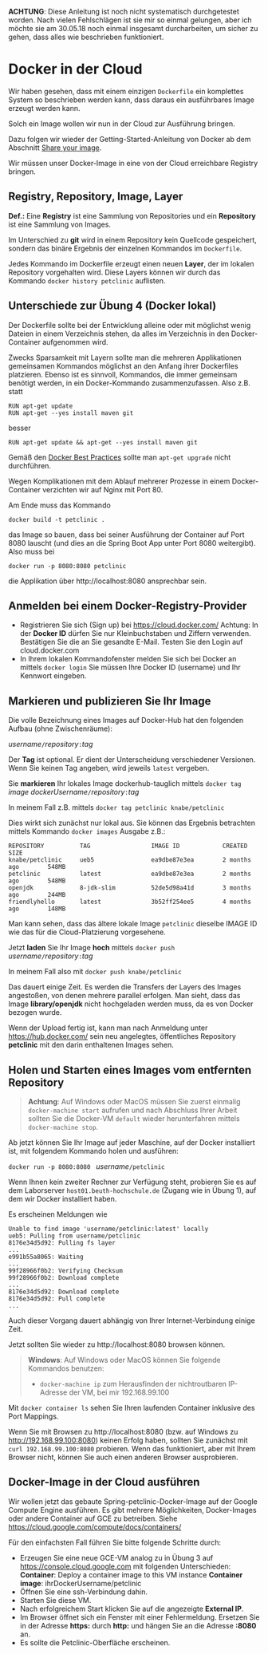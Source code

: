 **ACHTUNG**:  Diese Anleitung ist noch nicht systematisch durchgetestet worden. Nach vielen Fehlschlägen ist sie mir so einmal gelungen, aber ich möchte sie am 30.05.18 noch einmal insgesamt durcharbeiten, um sicher zu gehen, dass alles wie beschrieben funktioniert.

# Docker in der Cloud

Wir haben gesehen, dass mit einem einzigen `Dockerfile` ein komplettes System so beschrieben werden kann, dass daraus ein ausführbares Image erzeugt werden kann.

Solch ein Image wollen wir nun in der Cloud zur Ausführung bringen.

Dazu folgen wir wieder der Getting-Started-Anleitung von Docker ab dem Abschnitt [Share your image](https://docs.docker.com/get-started/part2/#share-your-image).

Wir müssen unser Docker-Image in eine von der Cloud erreichbare Registry bringen.

## Registry, Repository, Image, Layer

**Def.:** Eine **Registry** ist eine Sammlung von Repositories und ein **Repository** ist eine Sammlung von Images. 

Im Unterschied zu **git** wird in einem Repository kein Quellcode gespeichert, sondern das binäre Ergebnis der einzelnen Kommandos im `Dockerfile`.  

Jedes Kommando im Dockerfile erzeugt einen neuen **Layer**, der im lokalen Repository vorgehalten wird. Diese Layers können wir durch das Kommando `docker history petclinic` auflisten. 

## Unterschiede zur Übung 4 (Docker lokal)

Der Dockerfile sollte bei der Entwicklung alleine oder mit möglichst wenig Dateien in einem Verzeichnis stehen, da alles im Verzeichnis in den Docker-Container aufgenommen wird.

Zwecks Sparsamkeit mit Layern sollte man die mehreren Applikationen gemeinsamen Kommandos möglichst an den Anfang ihrer Dockerfiles platzieren. Ebenso ist es sinnvoll, Kommandos, die immer gemeinsam benötigt werden, in ein Docker-Kommando zusammenzufassen. Also z.B. statt

```
RUN apt-get update
RUN apt-get --yes install maven git
```

besser 

`RUN apt-get update && apt-get --yes install maven git`

Gemäß den [Docker Best Practices](https://docs.docker.com/v17.09/engine/userguide/eng-image/dockerfile_best-practices/#run) sollte man `apt-get upgrade` nicht durchführen. 

Wegen Komplikationen mit dem Ablauf mehrerer Prozesse in einem Docker-Container verzichten wir auf Nginx mit Port 80.

Am Ende muss das Kommando

```
docker build -t petclinic .
```

das Image so bauen, dass bei seiner Ausführung der Container auf Port 8080 lauscht (und dies an die Spring Boot App unter Port 8080 weitergibt). Also muss bei

`docker run -p 8080:8080 petclinic`

die Applikation über http://localhost:8080 ansprechbar sein.

## Anmelden bei einem Docker-Registry-Provider

* Registrieren Sie sich (Sign up) bei https://cloud.docker.com/
  Achtung: In der **Docker ID** dürfen Sie nur Kleinbuchstaben und Ziffern verwenden.
  Bestätigen Sie die an Sie gesandte E-Mail.
  Testen Sie den Login auf cloud.docker.com
* In Ihrem lokalen Kommandofenster melden Sie sich bei Docker an mittels
  `docker login`
  Sie müssen Ihre Docker ID (username) und Ihr Kennwort eingeben.

## Markieren und publizieren Sie Ihr Image

Die volle Bezeichnung eines Images auf Docker-Hub hat den folgenden Aufbau (ohne Zwischenräume): 

*username*`/`*repository*`:`*tag*

Der **Tag** ist optional. Er dient der Unterscheidung verschiedener Versionen. Wenn Sie keinen Tag angeben, wird jeweils `latest` vergeben.

Sie **markieren** Ihr lokales Image dockerhub-tauglich mittels 
`docker tag ` *image dockerUsername*`/`*repository*`:`*tag*

In meinem Fall z.B. mittels
`docker tag petclinic knabe/petclinic`

Dies wirkt sich zunächst nur lokal aus. Sie können das Ergebnis betrachten mittels Kommando
`docker images`
Ausgabe z.B.:

```
REPOSITORY          TAG                 IMAGE ID            CREATED             SIZE
knabe/petclinic     ueb5                ea9dbe87e3ea        2 months ago        548MB
petclinic           latest              ea9dbe87e3ea        2 months ago        548MB
openjdk             8-jdk-slim          52de5d98a41d        3 months ago        244MB
friendlyhello       latest              3b52ff254ee5        4 months ago        148MB
```

Man kann sehen, dass das ältere lokale Image `petclinic` dieselbe IMAGE ID wie das für die Cloud-Platzierung vorgesehene.

Jetzt **laden** Sie Ihr Image **hoch** mittels `docker push` *username*`/`*repository*`:`*tag*

In meinem Fall also mit
`docker push knabe/petclinic`

Das dauert einige Zeit. Es werden die Transfers der Layers des Images angestoßen, von denen mehrere parallel erfolgen. Man sieht, dass das Image **library/openjdk** nicht hochgeladen werden muss, da es von Docker bezogen wurde.

Wenn der Upload fertig ist, kann man nach Anmeldung unter https://hub.docker.com/ sein neu angelegtes, öffentliches Repository **petclinic** mit den darin enthaltenen Images sehen.

## Holen und Starten eines Images vom entfernten Repository

> **Achtung**: Auf Windows oder MacOS müssen Sie zuerst einmalig `docker-machine start` aufrufen und nach Abschluss Ihrer Arbeit sollten Sie die Docker-VM `default` wieder herunterfahren mittels `docker-machine stop`.

Ab jetzt können Sie Ihr Image auf jeder Maschine, auf der Docker installiert ist, mit folgendem Kommando holen und ausführen:

`docker run -p 8080:8080 ` *username*`/petclinic`

Wenn Ihnen kein zweiter Rechner zur Verfügung steht, probieren Sie es auf dem Laborserver `host01.beuth-hochschule.de` (Zugang wie in Übung 1), auf dem wir Docker installiert haben.

Es erscheinen Meldungen wie

```
Unable to find image 'username/petclinic:latest' locally
ueb5: Pulling from username/petclinic
8176e34d5d92: Pulling fs layer
...
e991b55a8065: Waiting
...
99f28966f0b2: Verifying Checksum
99f28966f0b2: Download complete
...
8176e34d5d92: Download complete
8176e34d5d92: Pull complete
...
```

Auch dieser Vorgang dauert abhängig von Ihrer Internet-Verbindung einige Zeit.

Jetzt sollten Sie wieder zu http://localhost:8080 browsen können.

> **Windows**: Auf Windows oder MacOS können Sie folgende Kommandos benutzen:
>
> * `docker-machine ip` zum Herausfinden der nichtroutbaren IP-Adresse der VM, bei mir 192.168.99.100

Mit `docker container ls` sehen Sie Ihren laufenden Container inklusive des Port Mappings.

Wenn Sie mit Browsen zu http://localhost:8080 (bzw. auf Windows zu http://192.168.99.100:8080) keinen Erfolg haben, sollten Sie zunächst mit ` curl 192.168.99.100:8080` probieren. Wenn das funktioniert, aber mit Ihrem Browser nicht, können Sie auch einen anderen Browser ausprobieren.

## Docker-Image in der Cloud ausführen

Wir wollen jetzt das gebaute Spring-petclinic-Docker-Image auf der Google Compute Engine ausführen. Es gibt mehrere Möglichkeiten, Docker-Images oder andere Container auf GCE zu betreiben. Siehe https://cloud.google.com/compute/docs/containers/

Für den einfachsten Fall führen Sie bitte folgende Schritte durch:

* Erzeugen Sie eine neue GCE-VM analog zu in Übung 3 auf https://console.cloud.google.com mit folgenden Unterschieden:
  **Container**: Deploy a container image to this VM instance
  **Container image**: ihrDockerUsername/petclinic
* Öffnen Sie eine ssh-Verbindung dahin.
* Starten Sie diese VM.
* Nach erfolgreichem Start klicken Sie auf die angezeigte **External IP**.
* Im Browser öffnet sich ein Fenster mit einer Fehlermeldung. Ersetzen Sie in der Adresse **https:** durch **http:** und hängen Sie an die Adresse **:8080** an.
* Es sollte die Petclinic-Oberfläche erscheinen.





